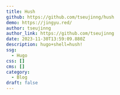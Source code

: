 ```yaml
---
title: Hush
github: https://github.com/tseujinng/hush
demo: https://jingyu.red/
author: tseujinng
author_link: https://github.com/tseujinng
date: 2023-11-30T13:59:09.880Z
description: hugo+shell=hush!
ssg:
  - Hugo
css: []
cms: []
category:
  - Blog
draft: false
---
```

